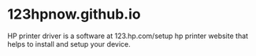 # 123hpnow.github.io
HP printer driver is a software at 123.hp.com/setup hp printer website that helps to install and setup your device.
